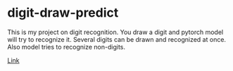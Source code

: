 # digit-draw-predict

This is my project on digit recognition. You draw a digit and pytorch model will try to recognize it. Several digits can be drawn and recognized at once. Also model tries to recognize non-digits.

[Link](https://draw-digit-predict.herokuapp.com/)

